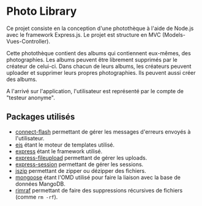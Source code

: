 # Photo Library

Ce projet consiste en la conception d'une photothèque à l'aide de Node.js avec le framework Express.js. Le projet est structure en MVC (Models-Vues-Controller).

Cette photothèque contient des albums qui contiennent eux-mêmes, des photographies. Les albums peuvent être librement supprimés par le créateur de celui-ci. Dans chacun de leurs albums, les créateurs peuvent uploader et supprimer leurs propres photographies. Ils peuvent aussi créer des albums.

A l'arrivé sur l'application, l'utilisateur est représenté par le compte de "testeur anonyme".

## Packages utilisés

- [connect-flash](https://www.npmjs.com/package/connect-flash) permettant de gérer les messages d'erreurs envoyés à l'utilisateur.
- [ejs](https://www.npmjs.com/package/ejs) étant le moteur de templates utilisé.
- [express](https://www.npmjs.com/package/express) étant le framework utilisé.
- [express-fileupload](https://www.npmjs.com/package/express-fileupload) permettant de gérer les uploads.
- [express-session](https://www.npmjs.com/package/express-session) permettant de gérer les sessions.
- [jszip](https://www.npmjs.com/package/jszip) permettant de zipper ou dézipper des fichiers.
- [mongoose](https://www.npmjs.com/package/mongoose) étant l'OMD utilisé pour faire la liaison avec la base de données MangoDB.
- [rimraf](https://www.npmjs.com/package/rimraf) permettant de faire des suppressions récursives de fichiers (comme `rm -rf`).